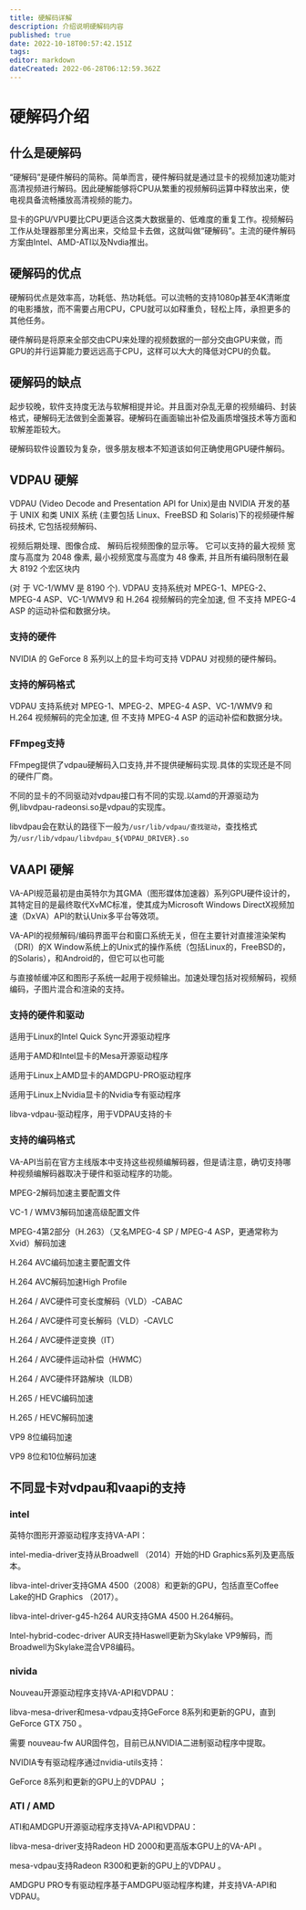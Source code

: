 ```yaml
---
title: 硬解码详解
description: 介绍说明硬解码内容
published: true
date: 2022-10-18T00:57:42.151Z
tags: 
editor: markdown
dateCreated: 2022-06-28T06:12:59.362Z
---
```


# 硬解码介绍
## 什么是硬解码
“硬解码”是硬件解码的简称。简单而言，硬件解码就是通过显卡的视频加速功能对高清视频进行解码。因此硬解能够将CPU从繁重的视频解码运算中释放出来，使电视具备流畅播放高清视频的能力。

显卡的GPU/VPU要比CPU更适合这类大数据量的、低难度的重复工作。视频解码工作从处理器那里分离出来，交给显卡去做，这就叫做“硬解码”。主流的硬件解码方案由Intel、AMD-ATI以及Nvdia推出。


## 硬解码的优点
硬解码优点是效率高，功耗低、热功耗低。可以流畅的支持1080p甚至4K清晰度的电影播放，而不需要占用CPU，CPU就可以如释重负，轻松上阵，承担更多的其他任务。

硬件解码是将原来全部交由CPU来处理的视频数据的一部分交由GPU来做，而GPU的并行运算能力要远远高于CPU，这样可以大大的降低对CPU的负载。


## 硬解码的缺点
起步较晚，软件支持度无法与软解相提并论。并且面对杂乱无章的视频编码、封装格式，硬解码无法做到全面兼容。硬解码在画面输出补偿及画质增强技术等方面和软解差距较大。

硬解码软件设置较为复杂，很多朋友根本不知道该如何正确使用GPU硬件解码。


## VDPAU 硬解
VDPAU (Video Decode and Presentation API for Unix)是由 NVIDIA 开发的基于 UNIX 和类 UNIX 系统 (主要包括 Linux、FreeBSD 和 Solaris)下的视频硬件解码技术, 它包括视频解码、

视频后期处理、图像合成、 解码后视频图像的显示等。 它可以支持的最大视频 宽度与高度为 2048 像素, 最小视频宽度与高度为 48 像素, 并且所有编码限制在最大 8192 个宏区块内

(对 于 VC-1/WMV 是 8190 个). VDPAU 支持系统对 MPEG-1、MPEG-2、MPEG-4 ASP、VC-1/WMV9 和 H.264 视频解码的完全加速, 但 不支持 MPEG-4 ASP 的运动补偿和数据分块。

### 支持的硬件
NVIDIA 的 GeForce 8 系列以上的显卡均可支持 VDPAU 对视频的硬件解码。

### 支持的解码格式
VDPAU 支持系统对 MPEG-1、MPEG-2、MPEG-4 ASP、VC-1/WMV9 和 H.264 视频解码的完全加速, 但 不支持 MPEG-4 ASP 的运动补偿和数据分块。

### FFmpeg支持
FFmpeg提供了vdpau硬解码入口支持,并不提供硬解码实现.具体的实现还是不同的硬件厂商。

不同的显卡的不同驱动对vdpau接口有不同的实现.以amd的开源驱动为例,libvdpau-radeonsi.so是vdpau的实现库。

libvdpau会在默认的路径下一般为`/usr/lib/vdpau/查找驱动`，查找格式为`/usr/lib/vdpau/libvdpau_${VDPAU_DRIVER}.so`


## VAAPI 硬解
VA-API规范最初是由英特尔为其GMA（图形媒体加速器）系列GPU硬件设计的，其特定目的是最终取代XvMC标准，使其成为Microsoft Windows DirectX视频加速（DxVA）API的默认Unix多平台等效项。

VA-API的视频解码/编码界面平台和窗口系统无关，但在主要针对直接渲染架构（DRI）的X Window系统上的Unix式的操作系统（包括Linux的，FreeBSD的，的Solaris），和Android的，但它可以也可能

与直接帧缓冲区和图形子系统一起用于视频输出。加速处理包括对视频解码，视频编码，子图片混合和渲染的支持。

### 支持的硬件和驱动
适用于Linux的Intel Quick Sync开源驱动程序

适用于AMD和Intel显卡的Mesa开源驱动程序

适用于Linux上AMD显卡的AMDGPU-PRO驱动程序

适用于Linux上Nvidia显卡的Nvidia专有驱动程序

libva-vdpau-驱动程序，用于VDPAU支持的卡

### 支持的编码格式
VA-API当前在官方主线版本中支持这些视频编解码器，但是请注意，确切支持哪种视频编解码器取决于硬件和驱动程序的功能。

MPEG-2解码加速主要配置文件

VC-1 / WMV3解码加速高级配置文件

MPEG-4第2部分（H.263）（又名MPEG-4 SP / MPEG-4 ASP，更通常称为Xvid）解码加速

H.264 AVC编码加速主要配置文件

H.264 AVC解码加速High Profile

H.264 / AVC硬件可变长度解码（VLD）-CABAC

H.264 / AVC硬件可变长解码（VLD）-CAVLC

H.264 / AVC硬件逆变换（IT）

H.264 / AVC硬件运动补偿（HWMC）

H.264 / AVC硬件环路解块（ILDB）

H.265 / HEVC编码加速

H.265 / HEVC解码加速

VP9 8位编码加速

VP9 8位和10位解码加速

## 不同显卡对vdpau和vaapi的支持
### intel 
英特尔图形开源驱动程序支持VA-API：

intel-media-driver支持从Broadwell （2014）开始的HD Graphics系列及更高版本。

libva-intel-driver支持GMA 4500（2008）和更新的GPU，包括直至Coffee Lake的HD Graphics （2017）。

libva-intel-driver-g45-h264 AUR支持GMA 4500 H.264解码。

Intel-hybrid-codec-driver AUR支持Haswell更新为Skylake VP9解码，而Broadwell为Skylake混合VP8编码。

### nivida
Nouveau开源驱动程序支持VA-API和VDPAU：

libva-mesa-driver和mesa-vdpau支持GeForce 8系列和更新的GPU，直到GeForce GTX 750 。

需要 nouveau-fw AUR固件包，目前已从NVIDIA二进制驱动程序中提取。

NVIDIA专有驱动程序通过nvidia-utils支持：

GeForce 8系列和更新的GPU上的VDPAU ；

### ATI / AMD
ATI和AMDGPU开源驱动程序支持VA-API和VDPAU：

libva-mesa-driver支持Radeon HD 2000和更高版本GPU上的VA-API 。

mesa-vdpau支持Radeon R300和更新的GPU上的VDPAU 。

AMDGPU PRO专有驱动程序基于AMDGPU驱动程序构建，并支持VA-API和VDPAU。
